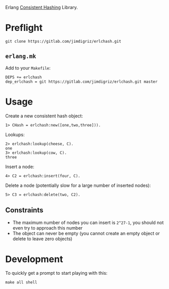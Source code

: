 Erlang [Consistent Hashing](https://en.wikipedia.org/wiki/Consistent_hashing) Library.

# Preflight

    git clone https://gitlab.com/jimdigriz/erlchash.git

## `erlang.mk`

Add to your `Makefile`:

    DEPS += erlchash
    dep_erlchash = git https://gitlab.com/jimdigriz/erlchash.git master

# Usage

Create a new consistent hash object:

    1> CHash = erlchash:new([one,two,three])).

Lookups:

    2> erlchash:lookup(cheese, C).
    one
    3> erlchash:lookup(cow, C).
    three

Insert a node:

    4> C2 = erlchash:insert(four, C).

Delete a node (potentially slow for a large number of inserted nodes):

    5> C3 = erlchash:delete(two, C2).

## Constraints

 * The maximum number of nodes you can insert is `2^27-1`, you should not even try to approach this number
 * The object can never be empty (you cannot create an empty object or delete to leave zero objects)

# Development

To quickly get a prompt to start playing with this:

    make all shell
